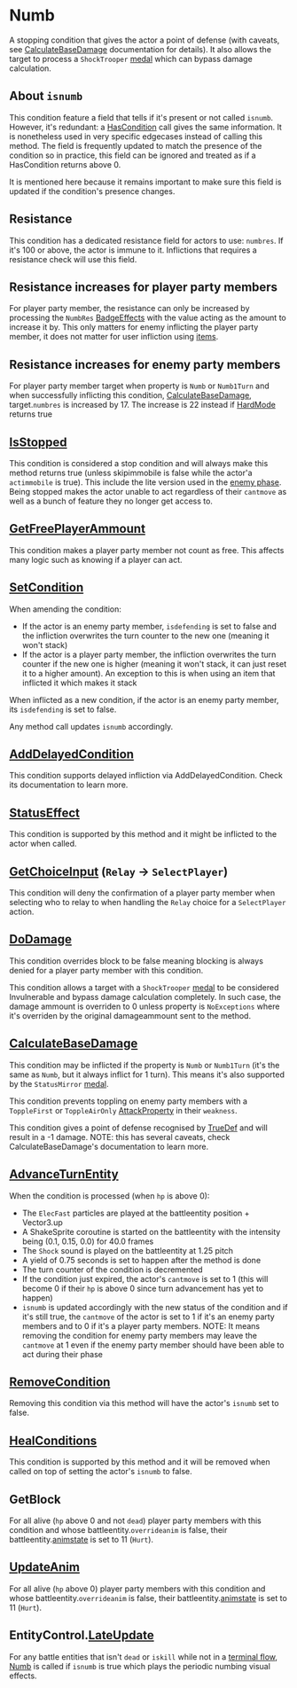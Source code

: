 # Numb
A stopping condition that gives the actor a point of defense (with caveats, see [CalculateBaseDamage](../../Damage%20pipeline/CalculateBaseDamage.md) documentation for details). It also allows the target to process a `ShockTrooper` [medal](../../../Enums%20and%20IDs/Medal.md) which can bypass damage calculation.

## About `isnumb`
This condition feature a field that tells if it's present or not called `isnumb`. However, it's redundant: a [HasCondition](../Conditions%20methods/HasCondition.md) call gives the same information. It is nonetheless used in very specific edgecases instead of calling this method. The field is frequently updated to match the presence of the condition so in practice, this field can be ignored and treated as if a HasCondition returns above 0.

It is mentioned here because it remains important to make sure this field is updated if the condition's presence changes.

## Resistance
This condition has a dedicated resistance field for actors to use: `numbres`. If it's 100 or above, the actor is immune to it. Inflictions that requires a resistance check will use this field.

## Resistance increases for player party members
For player party member, the resistance can only be increased by processing the `NumbRes` [BadgeEffects](../../../TextAsset%20Data/Medals%20data.md#medal-effects) with the value acting as the amount to increase it by. This only matters for enemy inflicting the player party member, it does not matter for user infliction using [items](../../../Enums%20and%20IDs/Items.md).

## Resistance increases for enemy party members
For player party member target when property is `Numb` or `Numb1Turn` and when successfully inflicting this condition, [CalculateBaseDamage](../../Damage%20pipeline/CalculateBaseDamage.md), target.`numbres` is increased by 17. The increase is 22 instead if [HardMode](../../Damage%20pipeline/HardMode.md) returns true

## [IsStopped](../IsStopped.md)
This condition is considered a stop condition and will always make this method returns true (unless skipimmobile is false while the actor'a `actimmobile` is true). This include the lite version used in the [enemy phase](../../Battle%20flow/Main%20turn%20life%20cycle.md#enemies-phase). Being stopped makes the actor unable to act regardless of their `cantmove` as well as a bunch of feature they no longer get access to.

## [GetFreePlayerAmmount](../Player%20party%20members/GetFreePlayerAmmount.md)
This condition makes a player party member not count as free. This affects many logic such as knowing if a player can act.

## [SetCondition](../Conditions%20methods/SetCondition.md)
When amending the condition: 

- If the actor is an enemy party member, `isdefending` is set to false and the infliction overwrites the turn counter to the new one (meaning it won't stack)
- If the actor is a player party member, the infliction overwrites the turn counter if the new one is higher (meaning it won't stack, it can just reset it to a higher amount). An exception to this is when using an item that inflicted it which makes it stack

When inflicted as a new condition, if the actor is an enemy party member, its `isdefending` is set to false.

Any method call updates `isnumb` accordingly.

## [AddDelayedCondition](../Delayed%20condition.md)
This condition supports delayed infliction via AddDelayedCondition. Check its documentation to learn more.

## [StatusEffect](../Conditions%20methods/StatusEffect.md)
This condition is supported by this method and it might be inflicted to the actor when called.

## [GetChoiceInput](../../Player%20UI/GetChoiceInput.md) (`Relay` -> `SelectPlayer`)
This condition will deny the confirmation of a player party member when selecting who to relay to when handling the `Relay` choice for a `SelectPlayer` action.

## [DoDamage](../../Damage%20pipeline/DoDamage.md)
This condition overrides block to be false meaning blocking is always denied for a player party member with this condition.

This condition allows a target with a `ShockTrooper` [medal](../../../Enums%20and%20IDs/Medal.md) to be considered Invulnerable and bypass damage calculation completely. In such case, the damage ammount is overriden to 0 unless property is `NoExceptions` where it's overriden by the original damageammount sent to the method.

## [CalculateBaseDamage](../../Damage%20pipeline/CalculateBaseDamage.md)
This condition may be inflicted if the property is `Numb` or `Numb1Turn` (it's the same as `Numb`, but it always inflict for 1 turn). This means it's also supported by the `StatusMirror` [medal](../../../Enums%20and%20IDs/Medal.md).

This condition prevents toppling on enemy party members with a `ToppleFirst` or `ToppleAirOnly` [AttackProperty](../../Damage%20pipeline/AttackProperty.md) in their `weakness`.

This condition gives a point of defense recognised by [TrueDef](../../Visual%20rendering/RefreshEnemyHP.md#TrueDef) and will result in a -1 damage. NOTE: this has several caveats, check CalculateBaseDamage's documentation to learn more.

## [AdvanceTurnEntity](../../Battle%20flow/AdvanceTurnEntity.md)
When the condition is processed (when `hp` is above 0):

- The `ElecFast` particles are played at the battleentity position + Vector3.up
- A ShakeSprite coroutine is started on the battleentity with the intensity being (0.1, 0.15, 0.0) for 40.0 frames
- The `Shock` sound is played on the battleentity at 1.25 pitch
- A yield of 0.75 seconds is set to happen after the method is done
- The turn counter of the condition is decremented
- If the condition just expired, the actor's `cantmove` is set to 1 (this will become 0 if their `hp` is above 0 since turn advancement has yet to happen)
- `isnumb` is updated accordingly with the new status of the condition and if it's still true, the `cantmove` of the actor is set to 1 if it's an enemy party members and to 0 if it's a player party members. NOTE: It means removing the condition for enemy party members may leave the `cantmove` at 1 even if the enemy party member should have been able to act during their phase

## [RemoveCondition](../Conditions%20methods/RemoveCondition.md)
Removing this condition via this method will have the actor's `isnumb` set to false.

## [HealConditions](../Conditions%20methods/HealConditions.md)
This condition is supported by this method and it will be removed when called on top of setting the actor's `isnumb` to false.

## GetBlock
For all alive (`hp` above 0 and not `dead`) player party members with this condition and whose battleentity.`overrideanim` is false, their battleentity.[animstate](../../../Entities/EntityControl/Animations/animstate.md) is set to 11 (`Hurt`).

## [UpdateAnim](../../Visual%20rendering/UpdateAnim.md)
For all alive (`hp` above 0) player party members with this condition and whose battleentity.`overrideanim` is false, their battleentity.[animstate](../../../Entities/EntityControl/Animations/animstate.md) is set to 11 (`Hurt`).

## EntityControl.[LateUpdate](../../../Entities/EntityControl/Update%20process/Unity%20events/LateUpdate.md)
For any battle entities that isn't `dead` or `iskill` while not in a [terminal flow](../../Battle%20flow/Update%20flows/Terminal%20flow.md), [Numb](../../../Entities/EntityControl/EntityControl%20Methods.md#numb) is called if `isnumb` is true which plays the periodic numbing visual effects.